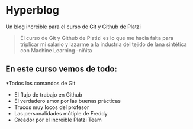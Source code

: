 # Hyperblog
Un blog increible para el curso de Git y Github de Platzi
> El curso de Git y Github de Platizi es lo que me hacia falta para triplicar mi salario y lazarme a la industria del tejido de lana sintética con Machine Learning
>-niñita

## En este curso vemos de todo: 
*Todos los comandos de Git 
* El flujo de trabajo en Github
* El verdadero amor por las buenas prácticas 
* Trucos muy locos del profesor 
* Las personalidades mútiple de Freddy 
* Creador por el increible Platzi Team 
